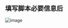 ## 填写脚本必要信息后

![image](https://github.com/ALbur/autoTools/assets/24468956/b0767f47-46c1-441b-999c-e92749aefd41)
